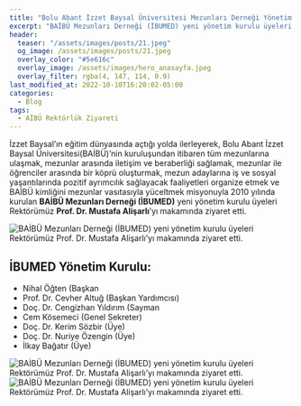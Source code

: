 ```yaml
---
title: "Bolu Abant İzzet Baysal Üniversitesi Mezunları Derneği Yönetim Kurulu Üyeleri, Rektör Alişarlı’yı Ziyaret Etti"
excerpt: "BAİBÜ Mezunları Derneği (İBUMED) yeni yönetim kurulu üyeleri Rektörümüz Prof. Dr. Mustafa Alişarlı’yı makamında ziyaret etti."
header:
  teaser: "/assets/images/posts/21.jpeg"
  og_image: /assets/images/posts/21.jpeg
  overlay_color: "#5e616c"
  overlay_image: /assets/images/hero_anasayfa.jpeg
  overlay_filter: rgba(4, 147, 114, 0.9)
last_modified_at: 2022-10-10T16:20:02-05:00
categories:
  - Blog
tags:
  - AİBÜ Rektörlük Ziyareti
---
```



İzzet Baysal’ın eğitim dünyasında açtığı yolda ilerleyerek, Bolu Abant İzzet Baysal Üniversitesi(BAİBÜ)’nin kuruluşundan itibaren tüm mezunlarına ulaşmak, mezunlar arasında iletişim ve beraberliği sağlamak, mezunlar ile öğrenciler arasında bir köprü oluşturmak, mezun adaylarına iş ve sosyal yaşantılarında pozitif ayrımcılık sağlayacak faaliyetleri organize etmek ve BAİBÜ kimliğini mezunlar vasıtasıyla yüceltmek misyonuyla 2010 yılında kurulan **BAİBÜ Mezunları Derneği (İBUMED)** yeni yönetim kurulu üyeleri Rektörümüz **Prof. Dr. Mustafa Alişarlı**’yı makamında ziyaret etti.

<img src="{{ site.url }}{{ site.baseurl }}/assets/images/posts/2022-10-08-aibu-mezunlar-dernegi-yonetim-kurulu/3.jpeg" alt="BAİBÜ Mezunları Derneği (İBUMED) yeni yönetim kurulu üyeleri Rektörümüz Prof. Dr. Mustafa Alişarlı’yı makamında ziyaret etti.">


## İBUMED Yönetim Kurulu:

* Nihal Öğten (Başkan
* Prof. Dr. Cevher Altuğ (Başkan Yardımcısı)
* Doç. Dr. Cengizhan Yıldırım (Sayman
* Cem Kösemeci (Genel Sekreter)
* Doç. Dr. Kerim Sözbir (Üye)
* Doç. Dr. Nuriye Özengin (Üye)
* İlkay Bağatır (Üye)

<img src="{{ site.url }}{{ site.baseurl }}/assets/images/posts/2022-10-08-aibu-mezunlar-dernegi-yonetim-kurulu/1.jpeg" alt="BAİBÜ Mezunları Derneği (İBUMED) yeni yönetim kurulu üyeleri Rektörümüz Prof. Dr. Mustafa Alişarlı’yı makamında ziyaret etti.">

<img src="{{ site.url }}{{ site.baseurl }}/assets/images/posts/2022-10-08-aibu-mezunlar-dernegi-yonetim-kurulu/2.jpeg" alt="BAİBÜ Mezunları Derneği (İBUMED) yeni yönetim kurulu üyeleri Rektörümüz Prof. Dr. Mustafa Alişarlı’yı makamında ziyaret etti.">
